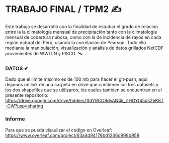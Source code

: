 # TRABAJO FINAL / TPM2 ✍️
Este trabajo se desarrolló con la finalidad de estudiar el grado de relación entre la la climatología mensual de precipitación tanto con la climatología mensual de cobertura nubosa, como con la de incidencia de rayos en cada región natural del Perú, usando la correlación de Pearson. Todo ello mediante la manipulación, visualización y análisis de datos grillados NetCDF provenientes de WWLLN y PISCO. 🛰️

### DATOS  ✔
Dado que el limite maximo es de 100 mb para hacer el git-push, aquí dejamos un link de una carpeta en drive que contienen los tres datasets y los dos shapefiles que se utilizaron, los cuales tambien se encuentran en el presente repositorio: https://drive.google.com/drive/folders/1tdY9CO8dvAN4k_i1HGYt45ds2eK8T-CW?usp=sharing

### Informe
Para que se pueda visaulizar el codigo en Overleaf: https://www.overleaf.com/project/63a4d94176bd1246c998b958

